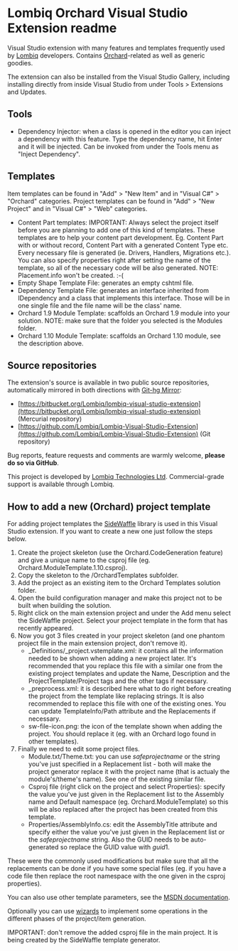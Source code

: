 # Lombiq Orchard Visual Studio Extension readme



Visual Studio extension with many features and templates frequently used by  [Lombiq](http://lombiq.com/) developers. Contains [Orchard](http://orchardproject.net/)-related as well as generic goodies.

The extension can also be installed from the Visual Studio Gallery, including installing directly from inside Visual Studio from under Tools &gt; Extensions and Updates.


## Tools

- Dependency Injector: when a class is opened in the editor you can inject a dependency with this feature. Type the dependency name, hit Enter and it will be injected. Can be invoked from under the Tools menu as "Inject Dependency".


## Templates

Item templates can be found in "Add" &gt; "New Item" and in "Visual C#" &gt; "Orchard" categories. Project templates can be found in "Add" &gt; "New Project" and in "Visual C#" &gt; "Web" categories.

- Content Part templates: IMPORTANT: Always select the project itself before you are planning to add one of this kind of templates. These templates are to help your content part development. Eg. Content Part with or without record, Content Part with a generated Content Type etc. Every necessary file is generated (ie. Drivers, Handlers, Migrations etc.). You can also specify properties right after setting the name of the template, so all of the necessary code will be also generated. NOTE: Placement.info won't be created. :-(
- Empty Shape Template File: generates an empty cshtml file.
- Dependency Template File: generates an interface inherited from IDependency and a class that implements this interface. Those will be in one single file and the file name will be the class' name.
- Orchard 1.9 Module Template: scaffolds an Orchard 1.9 module into your solution. NOTE: make sure that the folder you selected is the Modules folder.
- Orchard 1.10 Module Template: scaffolds an Orchard 1.10 module, see the description above.


## Source repositories

The extension's source is available in two public source repositories, automatically mirrored in both directions with [Git-hg Mirror](https://githgmirror.com):

- [https://bitbucket.org/Lombiq/lombiq-visual-studio-extension](https://bitbucket.org/Lombiq/lombiq-visual-studio-extension) (Mercurial repository)
- [https://github.com/Lombiq/Lombiq-Visual-Studio-Extension](https://github.com/Lombiq/Lombiq-Visual-Studio-Extension) (Git repository)

Bug reports, feature requests and comments are warmly welcome, **please do so via GitHub**.

This project is developed by [Lombiq Technologies Ltd](http://lombiq.com/). Commercial-grade support is available through Lombiq.


## How to add a new (Orchard) project template

For adding project templates the [SideWaffle](https://github.com/ligershark/side-waffle) library is used in this Visual Studio extension. If you want to create a new one just follow the steps below.

1. Create the project skeleton (use the Orchard.CodeGeneration feature) and give a unique name to the csproj file (eg. Orchard.ModuleTemplate.1.10.csproj).
2. Copy the skeleton to the /OrchardTemplates subfolder.
3. Add the project as an existing item to the Orchard Templates solution folder.
4. Open the build configuration manager and make this project not to be built when building the solution.
5. Right click on the main extension project and under the Add menu select the SideWaffle project. Select your project template in the form that has recently appeared.
6. Now you got 3 files created in your project skeleton (and one phantom project file in the main extension project, don't remove it).
	- \_Definitions/_project.vstemplate.xml: it contains all the information needed to be shown when adding a new project later. It's recommended that you replace this file with a similar one from the existing project templates and update the Name, Description and the ProjectTemplate/Project tags and the other tags if necessary.
	- _preprocess.xml: it is described here what to do right before creating the project from the template like replacing strings. It is also recommended to replace this file with one of the existing ones. You can update TemplateInfo/Path attribute and the Replacements if necessary.
	- sw-file-icon.png: the icon of the template shown when adding the project. You should replace it (eg. with an Orchard logo found in other templates).
7. Finally we need to edit some project files.
	- Module.txt/Theme.txt: you can use $safeprojectname$ or the string you've just specified in a Replacement list - both will make the project generator replace it with the project name (that is actualy the module's/theme's name). See one of the existing similar file.
	- Csproj file (right click on the project and select Properties): specify the value you've just given in the Replacement list to the Assembly name and Default namespace (eg. Orchard.ModuleTemplate) so this will be also replaced after the project has been created from this template.
	- Properties/AssemblyInfo.cs: edit the AssemblyTitle attribute and specify either the value you've just given in the Replacement list or the $safeprojectname$ string. Also the GUID needs to be auto-generated so replace the GUID value with $guid1$.

These were the commonly used modifications but make sure that all the replacements can be done if you have some special files (eg. if you have a code file then replace the root namespace with the one given in the csproj properties).

You can also use other template parameters, see the [MSDN documentation](https://msdn.microsoft.com/en-us/library/eehb4faa.aspx).

Optionally you can use [wizards](https://msdn.microsoft.com/en-us/library/ms185301.aspx) to implement some operations in the different phases of the project/item generation.

IMPORTANT: don't remove the added csproj file in the main project. It is being created by the SideWaffle template generator.